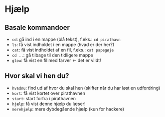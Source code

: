 # Hjælp

## Basale kommandoer

 - `cd`: gå ind i en mappe (blå tekst), f.eks.: `cd pirathavn`
 - `ls`: få vist indholdet i en mappe (hvad er der her?)
 - `cat`: få vist indholdet af en fil, f.eks.: `cat papegøje`
 - `cd ..`: gå tilbage til den tidligere mappe
 - `glow`: få vist en fil med farver <- det er vildt!

 ## Hvor skal vi hen du?
  - `hvadnu`: find ud af hvor du skal hen (skifter når du har løst en udfordring)
  - `kort`: få vist kortet over pirathavnen
  - `start`: start forfra i pirathavnen
  - `hjælp`: få vist denne hjælp du læser!
  - `merehjælp`: mere dybdegående hjælp (kun for hackere)
